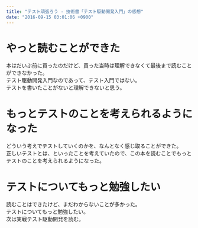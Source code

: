 ```yaml
---
title: "テスト頑張ろう - 技術書「テスト駆動開発入門」の感想"
date: "2016-09-15 03:01:06 +0900"
---
```


# やっと読むことができた
本はだいぶ前に買ったのだけど、買った当時は理解できなくて最後まで読むことができなかった。  
テスト駆動開発入門なのであって、テスト入門ではない。  
テストを書いたことがないと理解できないと思う。

# もっとテストのことを考えられるようになった
どういう考えでテストしていくのかを、なんとなく感じ取ることができた。  
正しいテストとは、といったことを考えていたので、この本を読むことでもっとテストのことを考えられるようになった。

# テストについてもっと勉強したい
読むことはできたけど、まだわからないことが多かった。  
テストについてもっと勉強したい。  
次は実戦テスト駆動開発を読む。
